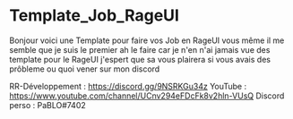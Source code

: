 # Template_Job_RageUI
Bonjour voici une Template pour faire vos Job en RageUI vous même il me semble que je suis le premier ah le faire car je n'en n'ai jamais vue des template pour le RageUI j'espert que sa vous plairera si vous avais des prôbleme ou quoi vener sur mon discord 

RR-Développement : https://discord.gg/9NSRKGu34z
YouTube : https://www.youtube.com/channel/UCnv294eFDcFk8v2hln-VUsQ
Discord perso : PaBLO#7402
